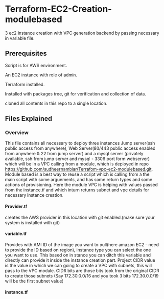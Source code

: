 # Terraform-EC2-Creation-modulebased
3 ec2 instance creation with VPC generation backend by passing necessary in variable file.

## Prerequisites
Script is for AWS environment.

An EC2 instance with role of admin. 

Terraform installed.

Installed with packages tree, git for verification and collection of data.

cloned all contents in this repo to a single location.

## Files Explained

### Overview
This file contains all necessary to deploy three instances Jump server(ssh public access from anywhere), Web Server(80/443 public access enabled from anywhere & 22 from jump server)  and a mysql server (privately available, ssh from jump server and mysql - 3306 port form webserver) which will be in a VPC calling from a module, which is deployed in repo https://github.com/sudheernambiar/Terrafom-vpc-ec2-modulebased.git. 
Module based is a best way to reuse a script which is calling from a the main script with some arguements, and has some return types and some actions of provisioning. Here the module VPC is helping with values passed from the instance.tf and which inturn returns subnet and vpc details for necessary instance creation.

#### Provider.tf
creates the AWS provider in this location with git enabled.(make sure your system is installed with git)

#### variable.tf
Provides with AMI ID of the image you want to pull(here amazon EC2 - need to provide the ID based on region), instance type you can select the one you want to use. This based on in stance you can ditch this variable and directly can provide it inside the instance creation part. Project CIDR value is the value in which we can going to create a VPC with subnets, this will pass to the VPC module. CIDR bits are those bits took from the original CIDR to create those subnets (Say 172.30.0.0/16 and you took 3 bits 172.30.0.0/19 will be the first subnet value)

#### instance.tf

